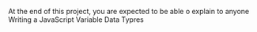 At the end of this project, you are expected to be able o explain to anyone
Writing a JavaScript
Variable
Data Typres
